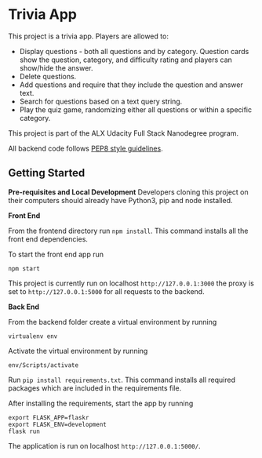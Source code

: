 # Trivia App
This project is a trivia app. Players are allowed to:
* Display questions - both all questions and by category. Question cards show the question, category, and difficulty rating and players can show/hide the answer.
* Delete questions.
* Add questions and require that they include the question and answer text.
* Search for questions based on a text query string.
* Play the quiz game, randomizing either all questions or within a specific category.

This project is part of the ALX Udacity Full Stack Nanodegree program.

All backend code follows [PEP8 style guidelines](https://peps.python.org/pep-0008/).

## Getting Started

**Pre-requisites and Local Development**
Developers cloning this project on their computers should already have Python3, pip and node installed.

**Front End**

From the frontend directory run `npm install`. This command installs all the front end dependencies.

To start the front end app run

  `npm start`

This project is currently run on localhost `http://127.0.0.1:3000` the proxy is set to `http://127.0.0.1:5000` for all requests to the backend.

**Back End**

From the backend folder create a virtual environment by running

  `virtualenv env`
  
Activate the virtual environment by running 

  `env/Scripts/activate`
  
Run `pip install requirements.txt`. This command installs all required packages which are included in the requirements file.

After installing the requirements, start the app by running

  ```
  export FLASK_APP=flaskr
  export FLASK_ENV=development
  flask run
  ```

The application is run on localhost `http://127.0.0.1:5000/`.



